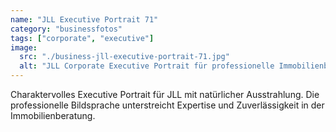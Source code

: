```yaml
---
name: "JLL Executive Portrait 71"
category: "businessfotos"
tags: ["corporate", "executive"]
image:
  src: "./business-jll-executive-portrait-71.jpg"
  alt: "JLL Corporate Executive Portrait für professionelle Immobilienberatung"
---
```


Charaktervolles Executive Portrait für JLL mit natürlicher Ausstrahlung. Die professionelle Bildsprache unterstreicht Expertise und Zuverlässigkeit in der Immobilienberatung.